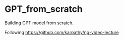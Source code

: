 # GPT_from_scratch
Building GPT model from scratch.

Following https://github.com/karpathy/ng-video-lecture
